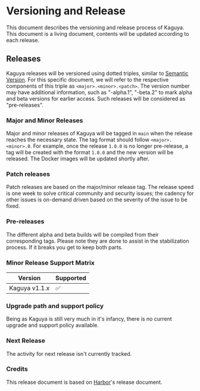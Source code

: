 # Versioning and Release
This document describes the versioning and release process of Kaguya. This document is a living document, contents will be updated according to each release.

## Releases
Kaguya releases will be versioned using dotted triples, similar to [Semantic Version](http://semver.org/). For this specific document, we will refer to the respective components of this triple as `<major>.<minor>.<patch>`. The version number may have additional information, such as "-alpha.1", "-beta.2" to mark alpha and beta versions for earlier access. Such releases will be considered as "pre-releases".

### Major and Minor Releases
Major and minor releases of Kaguya will be tagged in `main` when the release reaches the necessary state. The tag format should follow `<major>.<minor>.0`. For example, once the release `1.0.0` is no longer pre-release, a tag will be created with the format `1.0.0` and the new version will be released. The Docker images will be updated shortly after. 

### Patch releases
Patch releases are based on the major/minor release tag. The release speed is one week to solve critical community and security issues; the cadency for other issues is on-demand driven based on the severity of the issue to be fixed.

### Pre-releases
The different alpha and beta builds will be compiled from their corresponding tags. Please note they are done to assist in the stabilization process. If it breaks you get to keep both parts.

### Minor Release Support Matrix
| Version                          | Supported          |
|----------------------------------|--------------------|
| Kaguya v1.1.x                    | :white_check_mark: |

### Upgrade path and support policy
Being as Kaguya is still very much in it's infancy, there is no current upgrade and support policy available.

### Next Release
The activity for next release isn't currently tracked. 

### Credits

This release document is based on [Harbor](https://github.com/goharbor/harbor/blob/master/RELEASES.md)'s release document.
